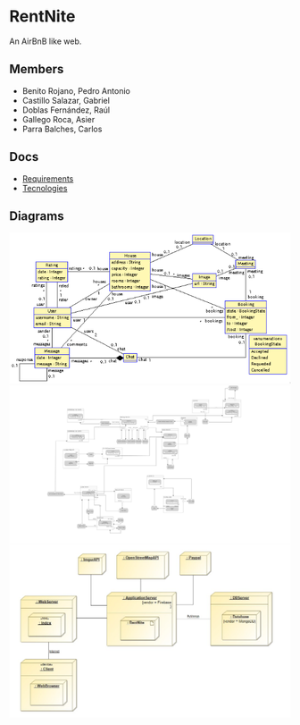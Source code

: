 # RentNite

An AirBnB like web.

## Members

- Benito Rojano, Pedro Antonio
- Castillo Salazar, Gabriel
- Doblas Fernández, Raúl
- Gallego Roca, Asier
- Parra Balches, Carlos

## Docs 

- [Requirements](docs/requirements.md)
- [Tecnologies](docs/technology.md)

## Diagrams

![USE diagram](img/use.png)
![IFML diagram](img/ifml.png)
![Deployment diagram](img/DeploymentDiagram.jpg)

